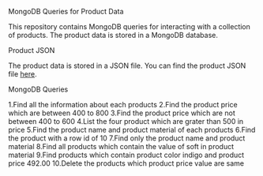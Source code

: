 MongoDB Queries for Product Data

This repository contains MongoDB queries for interacting with a collection of products. The product data is stored in a MongoDB database.

Product JSON

The product data is stored in a JSON file. You can find the product JSON file [here](https://github.com/rvsp/database/blob/master/mongodb/product.json).

MongoDB Queries

1.Find all the information about each products
2.Find the product price which are between 400 to 800
3.Find the product price which are not between 400 to 600
4.List the four product which are grater than 500 in price 
5.Find the product name and product material of each products
6.Find the product with a row id of 10
7.Find only the product name and product material
8.Find all products which contain the value of soft in product material 
9.Find products which contain product color indigo  and product price 492.00
10.Delete the products which product price value are same
